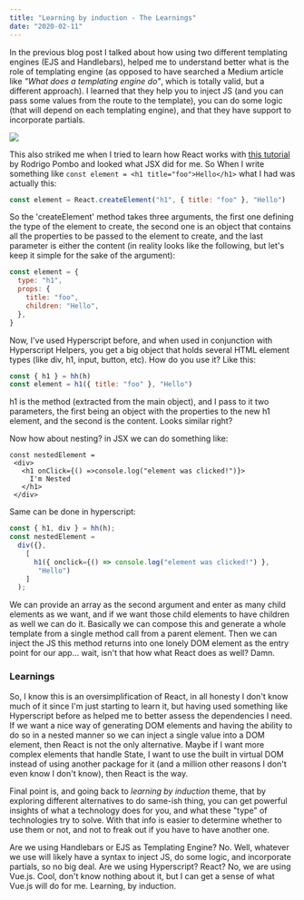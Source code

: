 ```yaml
---
title: "Learning by induction - The Learnings"
date: "2020-02-11"
---
```


In the previous blog post I talked about how using two different templating engines (EJS and Handlebars), helped me to understand better what is the role of templating engine (as opposed to have searched a Medium article like _"What does a templating engine do"_, which is totally valid, but a different approach). I learned that they help you to inject JS (and you can pass some values from the route to the template), you can do some logic (that will depend on each templating engine), and that they have support to incorporate partials.

![](https://i.pinimg.com/originals/75/da/2b/75da2b41cff15d60fddc0f5bb31b9923.jpg)

This also striked me when I tried to learn how React works with [this tutorial](https://pomb.us/build-your-own-react/) by Rodrigo Pombo and looked what JSX did for me. So When I write something like `const element = <h1 title="foo">Hello</h1>` what I had was actually this:

```javascript
const element = React.createElement("h1", { title: "foo" }, "Hello")
```

So the 'createElement' method takes three arguments, the first one defining the type of the element to create, the second one is an object that contains all the properties to be passed to the element to create, and the last parameter is either the content (in reality looks like the following, but let's keep it simple for the sake of the argument):

```javascript
const element = {
  type: "h1",
  props: {
    title: "foo",
    children: "Hello",
  },
}
```

Now, I've used Hyperscript before, and when used in conjunction with Hyperscript Helpers, you get a big object that holds several HTML element types (like div, h1, input, button, etc). How do you use it? Like this:

```javascript
const { h1 } = hh(h)
const element = h1({ title: "foo" }, "Hello")
```

h1 is the method (extracted from the main object), and I pass to it two parameters, the first being an object with the properties to the new h1 element, and the second is the content. Looks similar right?

Now how about nesting? in JSX we can do something like:

```
const nestedElement =
 <div>
   <h1 onClick={() =>console.log("element was clicked!")}>
     I'm Nested
   </h1>
 </div>
```

Same can be done in hyperscript:

```javascript
const { h1, div } = hh(h);
const nestedElement =
  div({},
    [
      h1({ onclick={() => console.log("element was clicked!") },
       "Hello")
    ]
  );
```

We can provide an array as the second argument and enter as many child elements as we want, and if we want those child elements to have children as well we can do it. Basically we can compose this and generate a whole template from a single method call from a parent element. Then we can inject the JS this method returns into one lonely DOM element as the entry point for our app... wait, isn't that how what React does as well? Damn.

### Learnings

So, I know this is an oversimplification of React, in all honesty I don't know much of it since I'm just starting to learn it, but having used something like Hyperscript before as helped me to better assess the dependencies I need. If we want a nice way of generating DOM elements and having the ability to do so in a nested manner so we can inject a single value into a DOM element, then React is not the only alternative. Maybe if I want more complex elements that handle State, I want to use the built in virtual DOM instead of using another package for it (and a million other reasons I don't even know I don't know), then React is the way.

Final point is, and going back to _learning by induction_ theme, that by exploring different alternatives to do same-ish thing, you can get powerful insights of what a technology does for you, and what these "type" of technologies try to solve. With that info is easier to determine whether to use them or not, and not to freak out if you have to have another one.

Are we using Handlebars or EJS as Templating Engine? No. Well, whatever we use will likely have a syntax to inject JS, do some logic, and incorporate partials, so no big deal. Are we using Hyperscript? React? No, we are using Vue.js. Cool, don't know nothing about it, but I can get a sense of what Vue.js will do for me. Learning, by induction.
